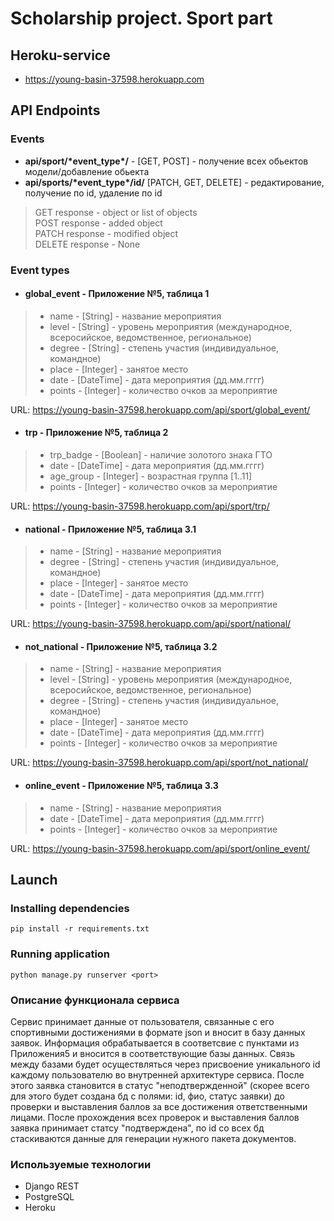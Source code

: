 # Scholarship project. Sport part
## Heroku-service
* https://young-basin-37598.herokuapp.com

## API Endpoints
###  Events
* **api/sport/\*event_type\*/** - [GET, POST] - получение всех обьектов модели/добавление обьекта
* **api/sports/\*event_type\*/id/** [PATCH, GET, DELETE] - редактирование, получение по id, удаление по id

>GET response - object or list of objects  
POST response - added object  
PATCH response - modified object  
DELETE response - None

### Event types
* #### global_event - Приложение №5, таблица 1
> * name - [String] - название мероприятия  
> * level - [String] - уровень мероприятия (международное, всеросийское, ведомственное, региональное)  
> * degree - [String] - степень участия (индивидуальное, командное)
> * place - [Integer] - занятое место
> * date - [DateTime] - дата мероприятия (дд.мм.гггг)
> * points - [Integer] - количество очков за мероприятие

URL: https://young-basin-37598.herokuapp.com/api/sport/global_event/

* #### trp - Приложение №5, таблица 2
> * trp_badge - [Boolean] - наличие золотого знака ГТО
> * date - [DateTime] - дата мероприятия (дд.мм.гггг)
> * age_group - [Integer] - возраcтная группа [1..11]
> * points - [Integer] - количество очков за мероприятие 

URL: https://young-basin-37598.herokuapp.com/api/sport/trp/

* #### national - Приложение №5, таблица 3.1 
> * name - [String] - название мероприятия   
> * degree - [String] - степень участия (индивидуальное, командное)
> * place - [Integer] - занятое место
> * date - [DateTime] - дата мероприятия (дд.мм.гггг)
> * points - [Integer] - количество очков за мероприятие

URL: https://young-basin-37598.herokuapp.com/api/sport/national/

* #### not_national - Приложение №5, таблица 3.2
> * name - [String] - название мероприятия  
> * level - [String] - уровень мероприятия (международное, всеросийское, ведомственное, региональное)  
> * degree - [String] - степень участия (индивидуальное, командное)
> * place - [Integer] - занятое место
> * date - [DateTime] - дата мероприятия (дд.мм.гггг)
> * points - [Integer] - количество очков за мероприятие

URL: https://young-basin-37598.herokuapp.com/api/sport/not_national/

* #### online_event - Приложение №5, таблица 3.3
> * name - [String] - название мероприятия  
> * date - [DateTime] - дата мероприятия (дд.мм.гггг)
> * points - [Integer] - количество очков за мероприятие
 
URL: https://young-basin-37598.herokuapp.com/api/sport/online_event/

## Launch
### Installing dependencies
    pip install -r requirements.txt
### Running application
    python manage.py runserver <port>


### Описание функционала сервиса ###

Сервис принимает данные от пользователя, связанные с его спортивными достижениями в формате json и вносит в базу данных заявок. Информация обрабатывается в соответсвие с пунктами из Приложения5 и вносится в соответствующие базы данных. Связь между базами будет осуществляться через присвоение уникального id каждому пользователю во внутренней архитектуре сервиса. После этого заявка становится в статус "неподтвержденной" (скорее всего для этого будет создана бд с полями: id, фио, статус заявки) до проверки и выставления баллов за все достижения ответственными лицами. После прохождения всех проверок и выставления баллов заявка принимает статсу "подтверждена", по id со всех бд стаскиваются данные для генерации нужного пакета документов.

### Используемые технологии 

* Django REST 
* PostgreSQL
* Heroku

